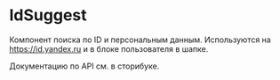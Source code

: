 # IdSuggest

Компонент поиска по ID и персональным данным. Используются на https://id.yandex.ru и в блоке пользователя в шапке.

Документацию по API см. в сторибуке.
